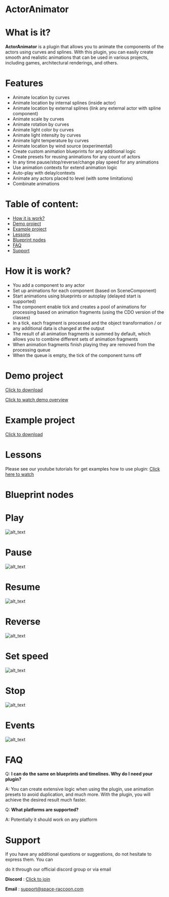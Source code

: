 # ActorAnimator
# What is it?
**ActorAnimator** is a plugin that allows you to animate the components of the actors using curves and splines. With this plugin, you can easily create smooth and realistic animations that can be used in various projects, including games, architectural renderings, and others.

# Features

* Animate location by curves
* Animate location by internal splines (inside actor)
* Animate location by external splines (link any external actor with spline component)
* Animate scale by curves
* Animate rotation by curves
* Animate light color by curves
* Animate light intensity by curves
* Animate light temperature by curves
* Animate location by wind source (experimental)
* Create custom animation blueprints for any additional logic
* Create presets for reusing animations for any count of actors
* In any time pause/stop/reverse/change play speed for any animations
* Use animation contexts for extend animation logic
* Auto-play with delay/contexts
* Animate any actors placed to level (with some limitations)
* Combinate animations

# Table of content:
- [How it is work?](#how-it-is-work)
- [Demo project](#demo-project)
- [Example project](#example-project)
- [Lessons](#lessons)
- [Blueprint nodes](#blueprint-nodes)
- [FAQ](#faq)
- [Support](#support)

# How it is work?

* You add a component to any actor
* Set up animations for each component (based on SceneComponent)
* Start animations using blueprints or autoplay (delayed start is supported)
* The component enable tick and creates a pool of animations for processing based on animation fragments (using the CDO version of the classes)
* In a tick, each fragment is processed and the object transformation / or any additional data is changed at the output
* The result of all animation fragments is summed by default, which allows you to combine different sets of animation fragments
* When animation fragments finish playing they are removed from the processing queue
* When the queue is empty, the tick of the component turns off

# Demo project

[Click to download](https://drive.google.com/drive/folders/1RpsGlOxJuXJXH9qz6R3vsVLfQi4WA3z6)

[Click to watch demo overview](https://www.youtube.com/watch?v=ltEAlfIhgAo)

# Example project

[Click to download](https://drive.google.com/drive/folders/1gdHLp2W7--clUQg_rnfmPyicdMbNvKX7)

# Lessons

Please see our youtube tutorials for get examples how to use plugin: [Click here to watch](https://www.youtube.com/playlist?list=PLz2Nf3UDHR63MacOOsv3kTczdiK8AG1yB)

# Blueprint nodes
# Play
![alt_text](images/play.png "play")

# Pause
![alt_text](images/pause.png "pause")

# Resume
![alt_text](images/resume.png "resume")

# Reverse
![alt_text](images/reverse.png "reverse")

# Set speed
![alt_text](images/setspeed.png "set speed")

# Stop
![alt_text](images/stop.png "stop")

# Events
![alt_text](images/events.png "events")

# FAQ

Q: **I can do the same on blueprints and timelines. Why do I need your plugin?**

A: You can create extensive logic when using the plugin, use animation presets to avoid duplication, and much more. With the plugin, you will achieve the desired result much faster.

Q: **What platforms are supported?**

A: Potentially it should work on any platform


# Support

If you have any additional questions or suggestions, do not hesitate to express them. You can

do it through our official discord group or via email

**Discord** : [Click to join](https://discord.gg/4FtCJnMuxb)

**Email** : [support@space-raccoon.com](mailto:support@space-raccoon.com)
